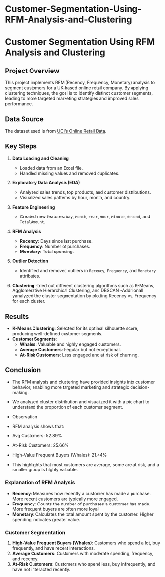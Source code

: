 # Customer-Segmentation-Using-RFM-Analysis-and-Clustering


# Customer Segmentation Using RFM Analysis and Clustering

## Project Overview

This project implements RFM (Recency, Frequency, Monetary) analysis to segment customers for a UK-based online retail company. By applying clustering techniques, the goal is to identify distinct customer segments, leading to more targeted marketing strategies and improved sales performance.

## Data Source

The dataset used is from [UCI's Online Retail Data](https://archive.ics.uci.edu/dataset/352/online+retail).

## Key Steps

1. **Data Loading and Cleaning**
   - Loaded data from an Excel file.
   - Handled missing values and removed duplicates.

2. **Exploratory Data Analysis (EDA)**
   - Analyzed sales trends, top products, and customer distributions.
   - Visualized sales patterns by hour, month, and country.

3. **Feature Engineering**
   - Created new features: `Day`, `Month`, `Year`, `Hour`, `Minute`, `Second`, and `TotalAmount`.

4. **RFM Analysis**
   - **Recency**: Days since last purchase.
   - **Frequency**: Number of purchases.
   - **Monetary**: Total spending.

5. **Outlier Detection**
   - Identified and removed outliers in `Recency`, `Frequency`, and `Monetary` attributes.

6. **Clustering**
   -tried out different clustering algorithms such as K-Means, Agglomerative Hierarchical Clustering, and DBSCAN
   -Additionall yanalyzed the cluster segmentation by plotting Recency vs. Frequency for each cluster.
   

## Results

- **K-Means Clustering**: Selected for its optimal silhouette score, producing well-defined customer segments.
- **Customer Segments**:
  - **Whales**: Valuable and highly engaged customers.
  - **Average Customers**: Regular but not exceptional.
  - **At-Risk Customers**: Less engaged and at risk of churning.

## Conclusion

- The RFM analysis and clustering have provided insights into customer behavior, enabling more targeted marketing and strategic decision-making.
- We analyzed cluster distribution and visualized it with a pie chart to understand the proportion of each customer segment.
- Observation
- RFM analysis shows that:

- Avg Customers: 52.89%
- At-Risk Customers: 25.66%
- High-Value Frequent Buyers (Whales): 21.44%
- This highlights that most customers are average, some are at risk, and a smaller group is highly valuable.

### Explanation of RFM Analysis

- **Recency**: Measures how recently a customer has made a purchase. More recent customers are typically more engaged.
- **Frequency**: Counts the number of purchases a customer has made. More frequent buyers are often more loyal.
- **Monetary**: Calculates the total amount spent by the customer. Higher spending indicates greater value.

### Customer Segmentation

1. **High-Value Frequent Buyers (Whales)**: Customers who spend a lot, buy frequently, and have recent interactions.
2. **Average Customers**: Customers with moderate spending, frequency, and recency.
3. **At-Risk Customers**: Customers who spend less, buy infrequently, and have not interacted recently.

